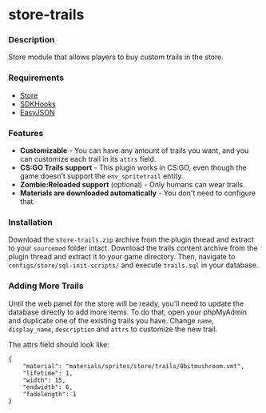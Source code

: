 store-trails
============

### Description
Store module that allows players to buy custom trails in the store.

### Requirements

* [Store](https://forums.alliedmods.net/showthread.php?t=207157)
* [SDKHooks](http://forums.alliedmods.net/showthread.php?t=106748) 
* [EasyJSON](https://github.com/motdgd/motdgd-sourcemod/blob/master/addons/sourcemod/scripting/include/EasyJSON.inc)

### Features

* **Customizable** - You can have any amount of trails you want, and you can customize each trail in its `attrs` field.
* **CS:GO Trails support** - This plugin works in CS:GO, even though the game doesn't support the `env_spritetrail` entity.
* **Zombie:Reloaded support** (optional) - Only humans can wear trails.
* **Materials are downloaded automatically** - You don't need to configure that.

### Installation

Download the `store-trails.zip` archive from the plugin thread and extract to your `sourcemod` folder intact. Download the trails content archive from the plugin thread and extract it to your game directory. Then, navigate to `configs/store/sql-init-scripts/` and execute `trails.sql` in your database.

### Adding More Trails

Until the web panel for the store will be ready, you'll need to update the database directly to add more items. To do that, open your phpMyAdmin and duplicate one of the existing trails you have. Change `name`, `display_name`, `description` and `attrs` to customize the new trail. 

The attrs field should look like:

    {
        "material": "materials/sprites/store/trails/8bitmushroom.vmt",
        "lifetime": 1,
        "width": 15,
        "endwidth": 6,
        "fadelength": 1
    }

